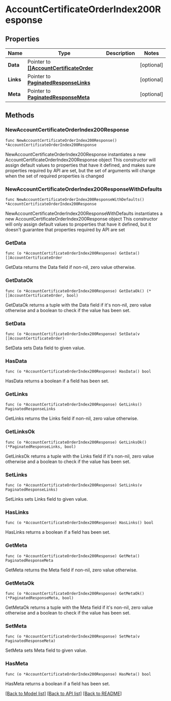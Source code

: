 # AccountCertificateOrderIndex200Response

## Properties

Name | Type | Description | Notes
------------ | ------------- | ------------- | -------------
**Data** | Pointer to [**[]AccountCertificateOrder**](AccountCertificateOrder.md) |  | [optional] 
**Links** | Pointer to [**PaginatedResponseLinks**](PaginatedResponseLinks.md) |  | [optional] 
**Meta** | Pointer to [**PaginatedResponseMeta**](PaginatedResponseMeta.md) |  | [optional] 

## Methods

### NewAccountCertificateOrderIndex200Response

`func NewAccountCertificateOrderIndex200Response() *AccountCertificateOrderIndex200Response`

NewAccountCertificateOrderIndex200Response instantiates a new AccountCertificateOrderIndex200Response object
This constructor will assign default values to properties that have it defined,
and makes sure properties required by API are set, but the set of arguments
will change when the set of required properties is changed

### NewAccountCertificateOrderIndex200ResponseWithDefaults

`func NewAccountCertificateOrderIndex200ResponseWithDefaults() *AccountCertificateOrderIndex200Response`

NewAccountCertificateOrderIndex200ResponseWithDefaults instantiates a new AccountCertificateOrderIndex200Response object
This constructor will only assign default values to properties that have it defined,
but it doesn't guarantee that properties required by API are set

### GetData

`func (o *AccountCertificateOrderIndex200Response) GetData() []AccountCertificateOrder`

GetData returns the Data field if non-nil, zero value otherwise.

### GetDataOk

`func (o *AccountCertificateOrderIndex200Response) GetDataOk() (*[]AccountCertificateOrder, bool)`

GetDataOk returns a tuple with the Data field if it's non-nil, zero value otherwise
and a boolean to check if the value has been set.

### SetData

`func (o *AccountCertificateOrderIndex200Response) SetData(v []AccountCertificateOrder)`

SetData sets Data field to given value.

### HasData

`func (o *AccountCertificateOrderIndex200Response) HasData() bool`

HasData returns a boolean if a field has been set.

### GetLinks

`func (o *AccountCertificateOrderIndex200Response) GetLinks() PaginatedResponseLinks`

GetLinks returns the Links field if non-nil, zero value otherwise.

### GetLinksOk

`func (o *AccountCertificateOrderIndex200Response) GetLinksOk() (*PaginatedResponseLinks, bool)`

GetLinksOk returns a tuple with the Links field if it's non-nil, zero value otherwise
and a boolean to check if the value has been set.

### SetLinks

`func (o *AccountCertificateOrderIndex200Response) SetLinks(v PaginatedResponseLinks)`

SetLinks sets Links field to given value.

### HasLinks

`func (o *AccountCertificateOrderIndex200Response) HasLinks() bool`

HasLinks returns a boolean if a field has been set.

### GetMeta

`func (o *AccountCertificateOrderIndex200Response) GetMeta() PaginatedResponseMeta`

GetMeta returns the Meta field if non-nil, zero value otherwise.

### GetMetaOk

`func (o *AccountCertificateOrderIndex200Response) GetMetaOk() (*PaginatedResponseMeta, bool)`

GetMetaOk returns a tuple with the Meta field if it's non-nil, zero value otherwise
and a boolean to check if the value has been set.

### SetMeta

`func (o *AccountCertificateOrderIndex200Response) SetMeta(v PaginatedResponseMeta)`

SetMeta sets Meta field to given value.

### HasMeta

`func (o *AccountCertificateOrderIndex200Response) HasMeta() bool`

HasMeta returns a boolean if a field has been set.


[[Back to Model list]](../README.md#documentation-for-models) [[Back to API list]](../README.md#documentation-for-api-endpoints) [[Back to README]](../README.md)


